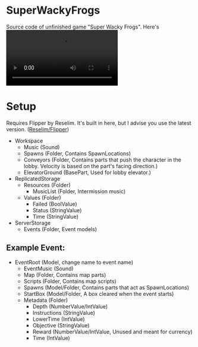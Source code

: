 # SuperWackyFrogs
Source code of unfinished game "Super Wacky Frogs". Here's ![gameplay of the non-modified game.](https://github.com/SignorOmbra/SuperWackyFrogs/raw/main/docres/OriginalGame.mp4)

# Setup
Requires Flipper by Reselim. It's built in here, but I advise you use the latest version. ([Reselim/Flipper](https://github.com/reselim/flipper))

- Workspace
  - Music (Sound)
  - Spawns (Folder, Contains SpawnLocations)
  - Conveyors (Folder, Contains parts that push the character in the lobby. Velocity is based on the part's facing direction.)
  - ElevatorGround (BasePart, Used for lobby elevator.)
- ReplicatedStorage
  - Resources (Folder)
    - MusicList (Folder, Intermission music)
  - Values (Folder)
    - Failed (BoolValue)
    - Status (StringValue)
    - Time (StringValue)
- ServerStorage
  - Events (Folder, Event models)

## Example Event:
- EventRoot (Model, change name to event name)
  - EventMusic (Sound)
  - Map (Folder, Contains map parts)
  - Scripts (Folder, Contains map scripts)
  - Spawns (Model/Folder, Contains parts that act as SpawnLocations)
  - StartBox (Model/Folder, A box cleared when the event starts)
  - Metadata (Folder)
    - Depth (NumberValue/IntValue)
    - Instructions (StringValue)
    - LowerTime (IntValue)
    - Objective (StringValue)
    - Reward (NumberValue/IntValue, Unused and meant for currency)
    - Time (IntValue)
